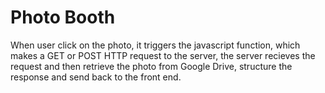# Photo Booth

When user click on the photo, it triggers the javascript function, which makes a GET or POST HTTP request to the server, the server recieves the request and then retrieve the photo from Google Drive, structure the response and send back to the front end.
